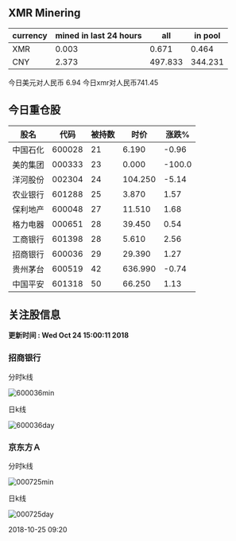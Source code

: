 ## XMR Minering

|currency|mined in last 24 hours|all|in pool|
|---|---|---|---|
|XMR|0.003|0.671|0.464|
|CNY|2.373|497.833|344.231|

今日美元对人民币 6.94	今日xmr对人民币741.45


## 今日重仓股 

|股名|代码|被持数|时价|涨跌%|
|---|---|---|---|---|
|中国石化|600028|21|6.190|-0.96|
|美的集团|000333|23|0.000|-100.0|
|洋河股份|002304|24|104.250|-5.14|
|农业银行|601288|25|3.870|1.57|
|保利地产|600048|27|11.510|1.68|
|格力电器|000651|28|39.450|0.54|
|工商银行|601398|28|5.610|2.56|
|招商银行|600036|29|29.390|1.27|
|贵州茅台|600519|42|636.990|-0.74|
|中国平安|601318|50|66.250|1.13|

## 关注股信息
**更新时间 : Wed Oct 24 15:00:11 2018**
### 招商银行 
分时k线

![600036min](http://image.sinajs.cn/newchart/min/n/sh600036.gif)

日k线

![600036day](http://image.sinajs.cn/newchart/daily/n/sh600036.gif)

### 京东方Ａ 
分时k线

![000725min](http://image.sinajs.cn/newchart/min/n/sz000725.gif)

日k线

![000725day](http://image.sinajs.cn/newchart/daily/n/sz000725.gif)

2018-10-25 09:20